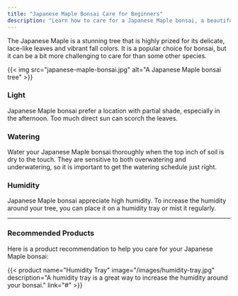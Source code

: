 ```yaml
---
title: "Japanese Maple Bonsai Care for Beginners"
description: "Learn how to care for a Japanese Maple bonsai, a beautiful and iconic bonsai tree."
---
```


The Japanese Maple is a stunning tree that is highly prized for its delicate, lace-like leaves and vibrant fall colors. It is a popular choice for bonsai, but it can be a bit more challenging to care for than some other species.

{{< img src="japanese-maple-bonsai.jpg" alt="A Japanese Maple bonsai tree" >}}

### Light

Japanese Maple bonsai prefer a location with partial shade, especially in the afternoon. Too much direct sun can scorch the leaves.

### Watering

Water your Japanese Maple bonsai thoroughly when the top inch of soil is dry to the touch. They are sensitive to both overwatering and underwatering, so it is important to get the watering schedule just right.

### Humidity

Japanese Maple bonsai appreciate high humidity. To increase the humidity around your tree, you can place it on a humidity tray or mist it regularly.

---

### Recommended Products

Here is a product recommendation to help you care for your Japanese Maple bonsai:

{{< product name="Humidity Tray" image="/images/humidity-tray.jpg" description="A humidity tray is a great way to increase the humidity around your bonsai." link="#" >}}